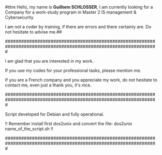 #titre
Hello, my name is __Guilhem SCHLOSSER__, I am currently looking for a Company for a work-study program in Master 2 IS management & Cybersecurity

I am not a coder by training, if there are errors and there certainly are. Do not hesitate to advise me.##

#################################################################################################################

I am glad that you are interested in my work.

If you use my codes for your professional tasks, please mention me.

If you are a French company and you appreciate my work, do not hesitate to contact me, even just a thank you, it's nice.

#################################################################################################################

Script developed for Debian and fully operational.

!! Remember install first dos2unix and convert the file: dos2unix name_of_the_script.sh !!

#################################################################################################################
